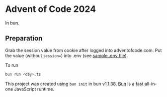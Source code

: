 # Advent of Code 2024
In [bun](https://bun.sh/).

## Preparation
Grab the session value from cookie after logged into adventofcode.com. Put the value (without `session=`) into .env (see [sample .env file](https://github.com/TheR1D/shell_gpt/blob/main/sample.env)).

To run

```bash
bun run <day>.ts
```

This project was created using `bun init` in bun v1.1.38. [Bun](https://bun.sh) is a fast all-in-one JavaScript runtime.
